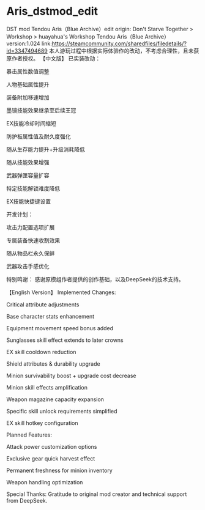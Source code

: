 # Aris_dstmod_edit
DST mod Tendou Aris（Blue Archive）edit
origin: Don't Starve Together >  Workshop > huayahua's Workshop Tendou Aris（Blue Archive） version:1.024
link:https://steamcommunity.com/sharedfiles/filedetails/?id=3347494689
本人游玩过程中根据实际体验作的改动，不考虑合理性，且未获原作者授权。
【中文版】
已实装改动：

暴击属性数值调整

人物基础属性提升

装备附加移速增加

墨镜技能效果继承至后续王冠

EX技能冷却时间缩短

防护板属性值及耐久度强化

随从生存能力提升+升级消耗降低

随从技能效果增强

武器弹匣容量扩容

特定技能解锁难度降低

EX技能快捷键设置

开发计划：

攻击力配置选项扩展

专属装备快速收割效果

随从物品栏永久保鲜

武器攻击手感优化

特别鸣谢：
感谢原模组作者提供的创作基础，以及DeepSeek的技术支持。

【English Version】
Implemented Changes:

Critical attribute adjustments

Base character stats enhancement

Equipment movement speed bonus added

Sunglasses skill effect extends to later crowns

EX skill cooldown reduction

Shield attributes & durability upgrade

Minion survivability boost + upgrade cost decrease

Minion skill effects amplification

Weapon magazine capacity expansion

Specific skill unlock requirements simplified

EX skill hotkey configuration

Planned Features:

Attack power customization options

Exclusive gear quick harvest effect

Permanent freshness for minion inventory

Weapon handling optimization

Special Thanks:
Gratitude to original mod creator and technical support from DeepSeek.
